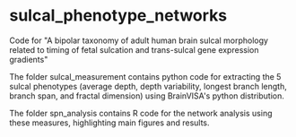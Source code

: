 # sulcal_phenotype_networks
Code for "A bipolar taxonomy of adult human brain sulcal morphology related to timing of fetal sulcation and trans-sulcal gene expression gradients"

The folder sulcal_measurement contains python code for extracting the 5 sulcal phenotypes (average depth, depth variability, longest branch length, branch span, and fractal dimension)
using BrainVISA's python distribution.

The folder spn_analysis contains R code for the network analysis using these measures, highlighting main figures and results.
